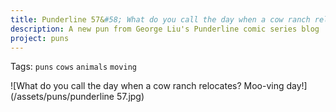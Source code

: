 ```yaml
---
title: Punderline 57&#58; What do you call the day when a cow ranch relocates?
description: A new pun from George Liu's Punderline comic series blog
project: puns
---
```

Tags: `puns` `cows` `animals` `moving`

![What do you call the day when a cow ranch relocates? Moo-ving day!](/assets/puns/punderline 57.jpg)
